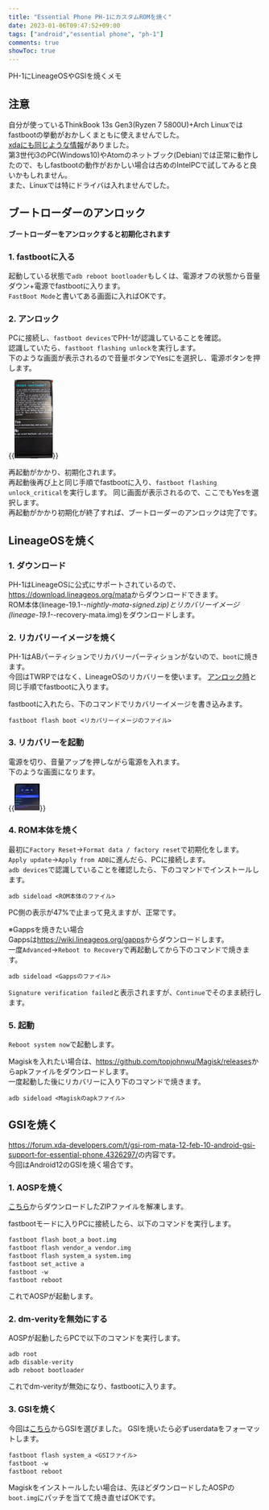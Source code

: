 ```yaml
---
title: "Essential Phone PH-1にカスタムROMを焼く"
date: 2023-01-06T09:47:52+09:00
tags: ["android","essential phone", "ph-1"]
comments: true
showToc: true
---
```

PH-1にLineageOSやGSIを焼くメモ

## 注意
自分が使っているThinkBook 13s Gen3(Ryzen 7 5800U)+Arch Linuxではfastbootの挙動がおかしくまともに使えませんでした。  
[xdaにも同じような情報](https://forum.xda-developers.com/t/fastboot-commands-not-working.3950106/)がありました。  
第3世代i3のPC(Windows10)やAtomのネットブック(Debian)では正常に動作したので、もしfastbootの動作がおかしい場合は古めのIntelPCで試してみると良いかもしれません。  
また、Linuxでは特にドライバは入れませんでした。

## ブートローダーのアンロック
**ブートローダーをアンロックすると初期化されます**

### 1. fastbootに入る
起動している状態で`adb reboot bootloader`もしくは、電源オフの状態から音量ダウン+電源でfastbootに入ります。  
`FastBoot Mode`と書いてある画面に入ればOKです。

### 2. アンロック
PCに接続し、`fastboot devices`でPH-1が認識していることを確認。  
認識していたら、`fastboot flashing unlock`を実行します。  
下のような画面が表示されるので音量ボタンでYesにを選択し、電源ボタンを押します。

{{<img src="ph-1-bootloader.webp" width="15%" alt="blu">}}

再起動がかかり、初期化されます。  
再起動後再び上と同じ手順でfastbootに入り、`fastboot flashing unlock_critical`を実行します。
同じ画面が表示されるので、ここでもYesを選択します。  
再起動がかかり初期化が終了すれば、ブートローダーのアンロックは完了です。

## LineageOSを焼く

### 1. ダウンロード
PH-1はLineageOSに公式にサポートされているので、<https://download.lineageos.org/mata>からダウンロードできます。  
ROM本体(lineage-19.1-*-nightly-mata-signed.zip)とリカバリーイメージ(lineage-19.1-*-recovery-mata.img)をダウンロードします。

### 2. リカバリーイメージを焼く
PH-1はABパーティションでリカバリーパーティションがないので、`boot`に焼きます。  
今回はTWRPではなく、LineageOSのリカバリーを使います。 
[アンロック時](#1-fastbootに入る)と同じ手順でfastbootに入ります。

fastbootに入れたら、下のコマンドでリカバリーイメージを書き込みます。
```
fastboot flash boot <リカバリーイメージのファイル>
```

### 3. リカバリーを起動
電源を切り、音量アップを押しながら電源を入れます。  
下のような画面になります。

{{<img src="los-recovery.webp" alt="los-recovery" width="10%">}}

### 4. ROM本体を焼く
最初に`Factory Reset`→`Format data / factory reset`で初期化をします。  
`Apply update`→`Apply from ADB`に進んだら、PCに接続します。  
`adb devices`で認識していることを確認したら、下のコマンドでインストールします。
```
adb sideload <ROM本体のファイル>
```
PC側の表示が47%で止まって見えますが、正常です。

※Gappsを焼きたい場合  
Gappsは<https://wiki.lineageos.org/gapps>からダウンロードします。  
一度`Advanced`→`Reboot to Recovery`で再起動してから下のコマンドで焼きます。
```
adb sideload <Gappsのファイル>
```
`Signature verification failed`と表示されますが、`Continue`でそのまま続行します。

### 5. 起動
`Reboot system now`で起動します。

Magiskを入れたい場合は、<https://github.com/topjohnwu/Magisk/releases>からapkファイルをダウンロードします。  
一度起動した後にリカバリーに入り下のコマンドで焼きます。
```
adb sideload <Magiskのapkファイル>
```

## GSIを焼く
<https://forum.xda-developers.com/t/gsi-rom-mata-12-feb-10-android-gsi-support-for-essential-phone.4326297/>の内容です。  
今回はAndroid12のGSIを焼く場合です。

### 1. AOSPを焼く
[こちら](https://hcmuteduvn-my.sharepoint.com/:u:/g/personal/duc_nguyenquang_hcmut_edu_vn/ETeU4McKMnFJvvdrpjKDbeQBRjCdc5VZHfWrAX9IFuiUDg?e=X6rqDN)からダウンロードしたZIPファイルを解凍します。

fastbootモードに入りPCに接続したら、以下のコマンドを実行します。
```
fastboot flash boot_a boot.img
fastboot flash vendor_a vendor.img
fastboot flash system_a system.img
fastboot set_active a
fastboot -w
fastboot reboot
```
これでAOSPが起動します。

### 2. dm-verityを無効にする
AOSPが起動したらPCで以下のコマンドを実行します。
```
adb root
adb disable-verity
adb reboot bootloader
```
これでdm-verityが無効になり、fastbootに入ります。

### 3. GSIを焼く
今回は[こちら](https://github.com/phhusson/treble_experimentations/wiki/Generic-System-Image-%28GSI%29-list)からGSIを選びました。
GSIを焼いたら必ずuserdataをフォーマットします。
```
fastboot flash system_a <GSIファイル>
fastboot -w
fastboot reboot
```

Magiskをインストールしたい場合は、先ほどダウンロードしたAOSPの`boot.img`にパッチを当てて焼き直せばOKです。